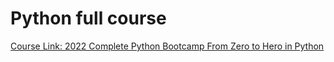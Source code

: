 # Python full course

[Course Link: 2022 Complete Python Bootcamp From Zero to Hero in Python](https://www.udemy.com/course/complete-python-bootcamp/learn/lecture/3789748#overview)
